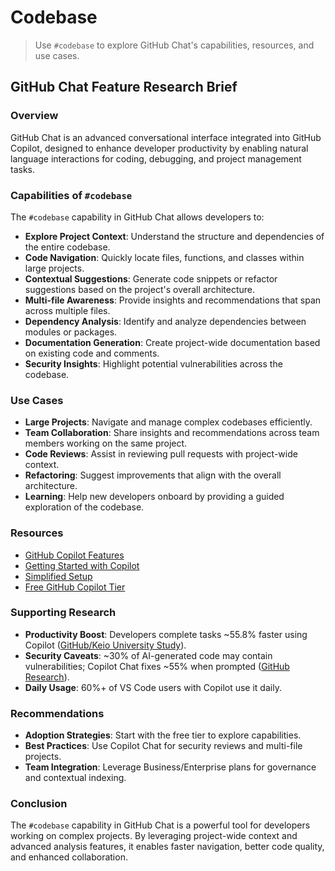 # Codebase

> Use `#codebase` to explore GitHub Chat's capabilities, resources, and use cases.

## GitHub Chat Feature Research Brief

### Overview

GitHub Chat is an advanced conversational interface integrated into GitHub Copilot, designed to enhance developer productivity by enabling natural language interactions for coding, debugging, and project management tasks.

### Capabilities of `#codebase`

The `#codebase` capability in GitHub Chat allows developers to:

- **Explore Project Context**: Understand the structure and dependencies of the entire codebase.
- **Code Navigation**: Quickly locate files, functions, and classes within large projects.
- **Contextual Suggestions**: Generate code snippets or refactor suggestions based on the project's overall architecture.
- **Multi-file Awareness**: Provide insights and recommendations that span across multiple files.
- **Dependency Analysis**: Identify and analyze dependencies between modules or packages.
- **Documentation Generation**: Create project-wide documentation based on existing code and comments.
- **Security Insights**: Highlight potential vulnerabilities across the codebase.

### Use Cases

- **Large Projects**: Navigate and manage complex codebases efficiently.
- **Team Collaboration**: Share insights and recommendations across team members working on the same project.
- **Code Reviews**: Assist in reviewing pull requests with project-wide context.
- **Refactoring**: Suggest improvements that align with the overall architecture.
- **Learning**: Help new developers onboard by providing a guided exploration of the codebase.

### Resources

- [GitHub Copilot Features](https://github.com/features/copilot)
- [Getting Started with Copilot](https://code.visualstudio.com/docs/copilot/getting-started)
- [Simplified Setup](https://code.visualstudio.com/docs/copilot/setup-simplified)
- [Free GitHub Copilot Tier](https://code.visualstudio.com/blogs/2024/12/18/free-github-copilot)

### Supporting Research

- **Productivity Boost**: Developers complete tasks ~55.8% faster using Copilot ([GitHub/Keio University Study](https://arxiv.org/abs/2302.06590)).
- **Security Caveats**: ~30% of AI-generated code may contain vulnerabilities; Copilot Chat fixes ~55% when prompted ([GitHub Research](https://arxiv.org/abs/2310.02059)).
- **Daily Usage**: 60%+ of VS Code users with Copilot use it daily.

### Recommendations

- **Adoption Strategies**: Start with the free tier to explore capabilities.
- **Best Practices**: Use Copilot Chat for security reviews and multi-file projects.
- **Team Integration**: Leverage Business/Enterprise plans for governance and contextual indexing.

### Conclusion

The `#codebase` capability in GitHub Chat is a powerful tool for developers working on complex projects. By leveraging project-wide context and advanced analysis features, it enables faster navigation, better code quality, and enhanced collaboration.
